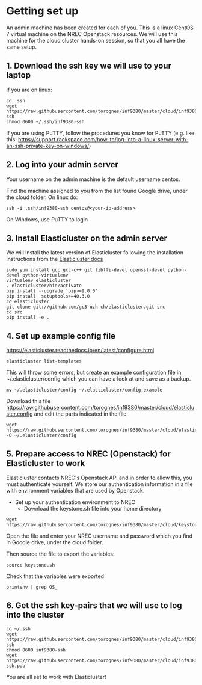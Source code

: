 # Getting set up
An admin machine has been created for each of you. This is a linux CentOS 7 virtual machine on the NREC Openstack resources. We will use this machine for the cloud cluster hands-on session, so that you all have the same setup. 


## 1. Download the ssh key we will use to your laptop
If you are on linux: 
```
cd .ssh
wget https://raw.githubusercontent.com/torognes/inf9380/master/cloud/inf9380-ssh
chmod 0600 ~/.ssh/inf9380-ssh
```

If you are using PuTTY, follow the procedures you know for PuTTY (e.g. like this: https://support.rackspace.com/how-to/log-into-a-linux-server-with-an-ssh-private-key-on-windows/)


## 2. Log into your admin server
Your username on the admin machine is the default username centos.

Find the machine assigned to you from the list found Google drive, under the cloud folder. 
On linux do: 
```
ssh -i .ssh/inf9380-ssh centos@<your-ip-address>
```
On Windows, use PuTTY to login


## 3. Install Elasticluster on the admin server
We will install the latest version of Elasticluster following the installation instructions from the [Elasticluster docs](https://elasticluster.readthedocs.io/en/latest/install.html#installing-development-code-from-github)


```
sudo yum install gcc gcc-c++ git libffi-devel openssl-devel python-devel python-virtualenv
virtualenv elasticluster
. elasticluster/bin/activate
pip install --upgrade 'pip>=9.0.0'
pip install 'setuptools>=40.3.0'
cd elasticluster
git clone git://github.com/gc3-uzh-ch/elasticluster.git src
cd src
pip install -e .
```

## 4. Set up example config file
https://elasticluster.readthedocs.io/en/latest/configure.html
```
elasticluster list-templates
```
This will throw some errors, but create an example configuration file in ~/.elasticluster/config which you can have a look at and save as a backup.

```
mv ~/.elasticluster/config ~/.elasticluster/config.example
```

Download this file https://raw.githubusercontent.com/torognes/inf9380/master/cloud/elasticluster.config and edit the parts indicated in the file

```
wget https://raw.githubusercontent.com/torognes/inf9380/master/cloud/elasticluster.config -O ~/.elasticluster/config
```


## 5. Prepare access to NREC (Openstack) for Elasticluster to work
Elasticluster contacts NREC's Openstack API and in order to allow this, you  must authenticate yourself. We store our authentication information in a file with environment variables that are used by Openstack.

* Set up your authentication environment to NREC
   * Download the keystone.sh file into your home directory
  
```
wget https://raw.githubusercontent.com/torognes/inf9380/master/cloud/keystone.sh
```
Open the file and enter your NREC username and password which you find in Google drive, under the cloud folder. 

Then source the file to export the variables: 

```
source keystone.sh
```
Check that the variables were exported

```
printenv | grep OS_ 
```


## 6. Get the ssh key-pairs that we will use to log into the cluster
```
cd ~/.ssh
wget https://raw.githubusercontent.com/torognes/inf9380/master/cloud/inf9380-ssh
chmod 0600 inf9380-ssh
wget https://raw.githubusercontent.com/torognes/inf9380/master/cloud/inf9380-ssh.pub
```

You are all set to work with Elasticluster!


